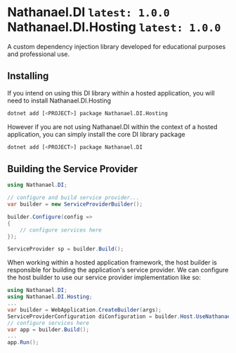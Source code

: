 # Nathanael.DI `latest: 1.0.0` Nathanael.DI.Hosting `latest: 1.0.0`
A custom dependency injection library developed for educational purposes and professional use.

## Installing

If you intend on using this DI library within a hosted application, you will need to install Nathanael.DI.Hosting

```bash
dotnet add [<PROJECT>] package Nathanael.DI.Hosting 
```

However if you are not using Nathanael.DI within the context of a hosted application, you can simply install the core DI library package

```bash
dotnet add [<PROJECT>] package Nathanael.DI
```

## Building the Service Provider

```csharp
using Nathanael.DI;

// configure and build service provider...
var builder = new ServiceProviderBuilder();

builder.Configure(config =>
{
    // configure services here
});

ServiceProvider sp = builder.Build();
```

When working within a hosted application framework, the host builder is responsible for building the application's service provider. We can configure the host builder to use our service provider implementation like so:

```csharp
using Nathanael.DI;
using Nathanael.DI.Hosting;
...
var builder = WebApplication.CreateBuilder(args);
ServiceProviderConfiguration diConfiguration = builder.Host.UseNathanaelDI();
// configure services here
var app = builder.Build();
...
app.Run();

```